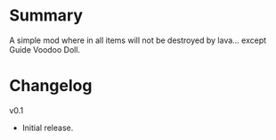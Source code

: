 ﻿# Summary

A simple mod where in all items will not be destroyed by lava... except Guide Voodoo Doll.

# Changelog

v0.1
- Initial release.